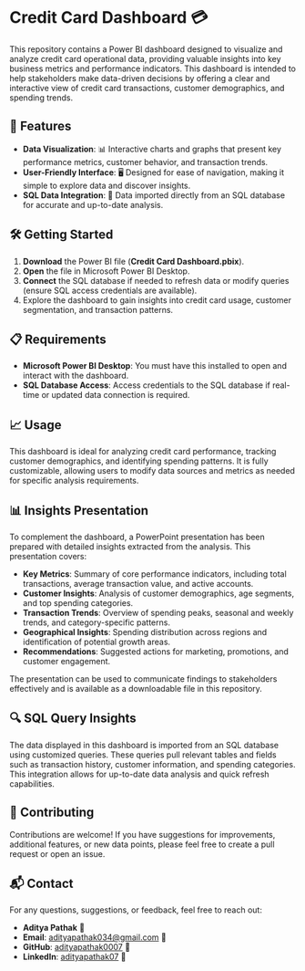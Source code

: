 # Credit Card Dashboard 💳

This repository contains a Power BI dashboard designed to visualize and analyze credit card operational data, providing valuable insights into key business metrics and performance indicators. This dashboard is intended to help stakeholders make data-driven decisions by offering a clear and interactive view of credit card transactions, customer demographics, and spending trends.

## 🚀 Features

- **Data Visualization**: 📊 Interactive charts and graphs that present key performance metrics, customer behavior, and transaction trends.
- **User-Friendly Interface**: 🖥️ Designed for ease of navigation, making it simple to explore data and discover insights.
- **SQL Data Integration**: 🔗 Data imported directly from an SQL database for accurate and up-to-date analysis.

## 🛠️ Getting Started

1. **Download** the Power BI file (**Credit Card Dashboard.pbix**).
2. **Open** the file in Microsoft Power BI Desktop.
3. **Connect** the SQL database if needed to refresh data or modify queries (ensure SQL access credentials are available).
4. Explore the dashboard to gain insights into credit card usage, customer segmentation, and transaction patterns.

## 📋 Requirements

- **Microsoft Power BI Desktop**: You must have this installed to open and interact with the dashboard.
- **SQL Database Access**: Access credentials to the SQL database if real-time or updated data connection is required.

## 📈 Usage

This dashboard is ideal for analyzing credit card performance, tracking customer demographics, and identifying spending patterns. It is fully customizable, allowing users to modify data sources and metrics as needed for specific analysis requirements.

## 📊 Insights Presentation

To complement the dashboard, a PowerPoint presentation has been prepared with detailed insights extracted from the analysis. This presentation covers:

- **Key Metrics**: Summary of core performance indicators, including total transactions, average transaction value, and active accounts.
- **Customer Insights**: Analysis of customer demographics, age segments, and top spending categories.
- **Transaction Trends**: Overview of spending peaks, seasonal and weekly trends, and category-specific patterns.
- **Geographical Insights**: Spending distribution across regions and identification of potential growth areas.
- **Recommendations**: Suggested actions for marketing, promotions, and customer engagement.

The presentation can be used to communicate findings to stakeholders effectively and is available as a downloadable file in this repository.

## 🔍 SQL Query Insights

The data displayed in this dashboard is imported from an SQL database using customized queries. These queries pull relevant tables and fields such as transaction history, customer information, and spending categories. This integration allows for up-to-date data analysis and quick refresh capabilities.

## 🤝 Contributing

Contributions are welcome! If you have suggestions for improvements, additional features, or new data points, please feel free to create a pull request or open an issue.

## 📬 Contact

For any questions, suggestions, or feedback, feel free to reach out:

- **Aditya Pathak** 👤
- **Email**: adityapathak034@gmail.com 📧
- **GitHub**: [adityapathak0007](https://github.com/adityapathak0007) 🐙
- **LinkedIn**: [adityapathak07](https://www.linkedin.com/in/adityapathak07) 🔗
